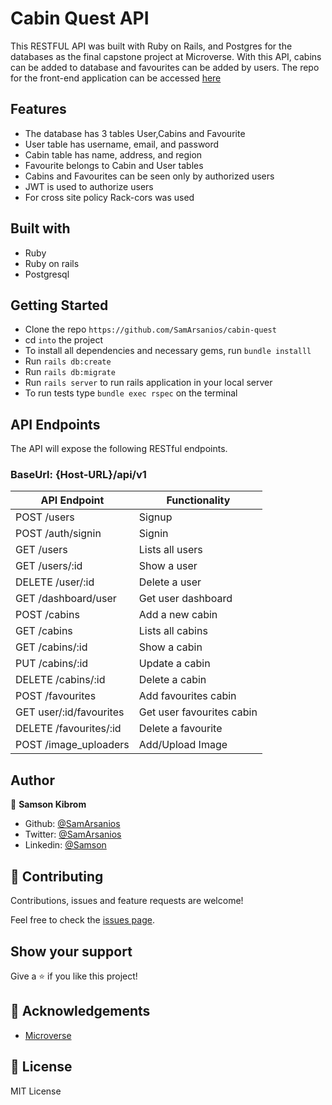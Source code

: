 # Cabin Quest API

This RESTFUL API was built with Ruby on Rails, and Postgres for the databases as the final capstone project at Microverse. With this API, cabins can be added to database and favourites can be added by users. The repo for the front-end application can be accessed [here](https://github.com/SamArsanios/cabin-quest)

## Features

- The database has 3 tables User,Cabins and Favourite
- User table has username, email, and password
- Cabin table has name, address, and region
- Favourite belongs to Cabin and User tables
- Cabins and Favourites can be seen only by authorized users
- JWT is used to authorize users 
- For cross site policy Rack-cors was used  

## Built with

- Ruby
- Ruby on rails
- Postgresql

## Getting Started

- Clone the repo `https://github.com/SamArsanios/cabin-quest`
- cd `into` the project
- To install all dependencies and necessary gems, run `bundle installl`
- Run `rails db:create`
- Run `rails db:migrate`
- Run `rails server` to run rails application in your local server
- To run tests type `bundle exec rspec` on the terminal

## API Endpoints

The API will expose the following RESTful endpoints.
### BaseUrl: {Host-URL}/api/v1


| API Endpoint                  | Functionality                |
|-------------------------------|------------------------------|
| POST /users                   | Signup                       |
| POST /auth/signin             | Signin                       |
| GET /users                    | Lists all users              |
| GET /users/:id                | Show a user                  |
| DELETE /user/:id              | Delete a user                |
| GET /dashboard/user           | Get user dashboard           |
| POST /cabins                  | Add a new cabin              |
| GET /cabins                   | Lists all cabins             |
| GET /cabins/:id               | Show a cabin                 |
| PUT /cabins/:id               | Update a cabin               |
| DELETE /cabins/:id            | Delete a cabin               |
| POST /favourites              | Add favourites cabin         |
| GET user/:id/favourites       | Get user favourites cabin    |
| DELETE /favourites/:id        | Delete a favourite           |
| POST /image_uploaders         | Add/Upload Image             |

## Author

👤 **Samson Kibrom**

- Github: [@SamArsanios](https://github.com/SamArsanios)
- Twitter: [@SamArsanios](https://twitter.com/SamArsanios)
- Linkedin: [@Samson](https://www.linkedin.com/in/samson-kibrom)

## 🤝 Contributing

Contributions, issues and feature requests are welcome!

Feel free to check the [issues page](issues/).

## Show your support

Give a ⭐️ if you like this project!

## 👏 Acknowledgements

- [Microverse](issues/)


## 📝 License

MIT License
